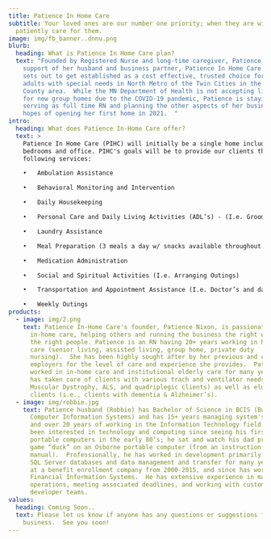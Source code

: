 ```yaml
---
title: Patience In Home Care
subtitle: Your loved ones are our number one priority; when they are with us, we
  patiently care for them.
image: img/fb_banner..dnnu.png
blurb:
  heading: What is Patience In Home Care plan?
  text: "Founded by Registered Nurse and long-time caregiver, Patience, with the
    support of her husband and business partner, Patience In Home Care (PIHC)
    sets out to get established as a cost effective, trusted choice for housing
    adults with special needs in North Metro of the Twin Cities in the Anoka
    County area.  While the MN Department of Health is not accepting licenses
    for new group homes due to the COVID-19 pandemic, Patience is staying busy
    serving as full time RN and planning the other aspects of her business in
    hopes of opening her first home in 2021.  "
intro:
  heading: What does Patience In-Home Care offer?
  text: >
    Patience In Home Care (PIHC) will initially be a single home including four
    bedrooms and office. PIHC's goals will be to provide our clients the
    following services:

    •	Ambulation Assistance

    •	Behavioral Monitoring and Intervention

    •	Daily Housekeeping

    •	Personal Care and Daily Living Activities (ADL’s) - (I.e. Grooming)

    •	Laundry Assistance

    •	Meal Preparation (3 meals a day w/ snacks available throughout day)

    •	Medication Administration

    •	Social and Spiritual Activities (I.e. Arranging Outings)

    •	Transportation and Appointment Assistance (I.e. Doctor’s and day program appointments)

    •	Weekly Outings
products:
  - image: img/2.png
    text: Patience In-Home Care's founder, Patience Nixon, is passionate about
      in-home care, helping others and running the business the right way with
      the right people. Patience is an RN having 20+ years working in health
      care (senior living, assisted living, group home, private duty
      nursing).  She has been highly sought after by her previous and current
      employers for the level of care and experience she provides.  Patience has
      worked in in-home care and institutional elderly care for many years and
      has taken care of clients with various trach and ventilator needs (i.e.,
      Muscular Dystrophy, ALS, and quadriplegic clients) as well as elderly
      clients (i.e., clients with dementia & Alzheimer’s).
  - image: img/robbie.jpg
    text: Patience husband (Robbie) has Bachelor of Science in BCIS (Business
      Computer Information Systems) and has 15+ years managing system's teams
      and over 20 years of working in the Information Technology field.  He’s
      been interested in technology and computing since seeing his first
      portable computers in the early 80’s; he sat and watch his dad program the
      game “duck” on an Osborne portable computer (from an instruction
      manual).  Professionally, he has worked in development primarily with MS
      SQL Server databases and data management and transfer for many years both
      at a benefit enrollment company from 2000-2015, and since has worked in
      Financial Information Systems.  He has extensive experience in managing
      operations, meeting associated deadlines, and working with customers and
      developer teams.
values:
  heading: Coming Soon..
  text: Please let us know if anyone has any questions or suggestions for our new
    business.  See you soon!
---
```


